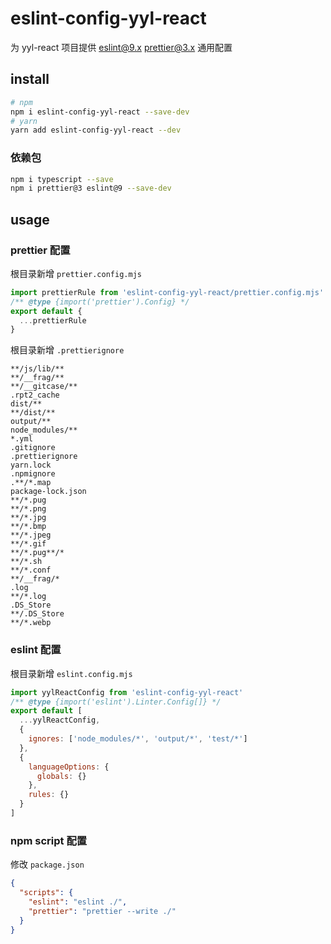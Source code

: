 # eslint-config-yyl-react

为 yyl-react 项目提供 eslint@9.x prettier@3.x 通用配置

## install

```bash
# npm
npm i eslint-config-yyl-react --save-dev
# yarn
yarn add eslint-config-yyl-react --dev
```

### 依赖包

```bash
npm i typescript --save
npm i prettier@3 eslint@9 --save-dev
```

## usage

### prettier 配置

根目录新增 `prettier.config.mjs`

```js
import prettierRule from 'eslint-config-yyl-react/prettier.config.mjs'
/** @type {import('prettier').Config} */
export default {
  ...prettierRule
}
```

根目录新增 `.prettierignore`

```
**/js/lib/**
**/__frag/**
**/__gitcase/**
.rpt2_cache
dist/**
**/dist/**
output/**
node_modules/**
*.yml
.gitignore
.prettierignore
yarn.lock
.npmignore
.**/*.map
package-lock.json
**/*.pug
**/*.png
**/*.jpg
**/*.bmp
**/*.jpeg
**/*.gif
**/*.pug**/*
**/*.sh
**/*.conf
**/__frag/*
.log
**/*.log
.DS_Store
**/.DS_Store
**/*.webp
```

### eslint 配置

根目录新增 `eslint.config.mjs`

```js
import yylReactConfig from 'eslint-config-yyl-react'
/** @type {import('eslint').Linter.Config[]} */
export default [
  ...yylReactConfig,
  {
    ignores: ['node_modules/*', 'output/*', 'test/*']
  },
  {
    languageOptions: {
      globals: {}
    },
    rules: {}
  }
]
```

### npm script 配置

修改 `package.json`

```json
{
  "scripts": {
    "eslint": "eslint ./",
    "prettier": "prettier --write ./"
  }
}
```
